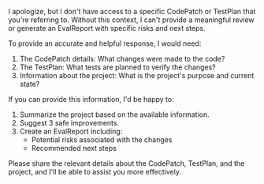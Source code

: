 I apologize, but I don't have access to a specific CodePatch or TestPlan that you're referring to. Without this context, I can't provide a meaningful review or generate an EvalReport with specific risks and next steps.

To provide an accurate and helpful response, I would need:

1. The CodePatch details: What changes were made to the code?
2. The TestPlan: What tests are planned to verify the changes?
3. Information about the project: What is the project's purpose and current state?

If you can provide this information, I'd be happy to:

1. Summarize the project based on the available information.
2. Suggest 3 safe improvements.
3. Create an EvalReport including:
   - Potential risks associated with the changes
   - Recommended next steps

Please share the relevant details about the CodePatch, TestPlan, and the project, and I'll be able to assist you more effectively.
